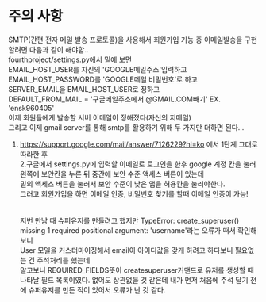 <h1>주의 사항</h1>

SMTP(간편 전자 메일 발송 프로토콜)을 사용해서 회원가입 기능 중 이메일발송을 구현할려면 다음과 같이 해야함..<br>
fourthproject/settings.py에서 밑에 보면<br> 
EMAIL_HOST_USER를 자신의 'GOOGLE메일주소'입력하고<br>
EMAIL_HOST_PASSWORD를 'GOOGLE메일 비밀번호'로 하고<br>
SERVER_EMAIL을 EMAIL_HOST_USER로 정하고<br>
DEFAULT_FROM_MAIL = '구글메일주소에서 @GMAIL.COM빼기'
EX. 'ensk960405'<br>
이제 회원들에게 발송할 서버 이메일이 정해졌다(자신의 지메일)
<br>
그리고 이제 gmail server를 통해 smtp를 활용하기 위해 두 가지만 더하면 된다...
1. https://support.google.com/mail/answer/7126229?hl=ko
에서 1단계 그대로 따라한 후<br>
2.구글에서 settings.py에 입력할 이메일로 로그인을 한후 
google 계정 칸을 눌러 왼쪽에 보안칸을 누른 뒤
중간에 보안 수준 액세스 버튼이 있는데 <br>
밑의 액세스 버튼을 눌러서 보안 수준이 낮은 앱을 허용칸을 눌러야한다.<br>
그러고 회원가입을 하면 이메일 인증, 비밀번호 찾기를 할때 이메일 인증이 가능!<br><br><br>
저번 만남 때 슈퍼유저를 만들려고 했지만 TypeError: create_superuser() missing 1 required positional argument: 'username'라는 오류가 떠서 확인해보니<br>
User 모델을 커스터마이징해서 email이 아이디값을 갖게 하려고 하다보니 필요없는 건 주석처리를 했는데 <br>
알고보니 REQUIRED_FIELDS뜻이 createsuperuser커맨드로 유저를 생성할 때 나타날 필드 목록이였다.
없어도 상관없을 것 같은데 내가 먼저 처음에 주석 달기 전에 슈퍼유저를 만든 적이 있어서 오류가 난 것 같다.


